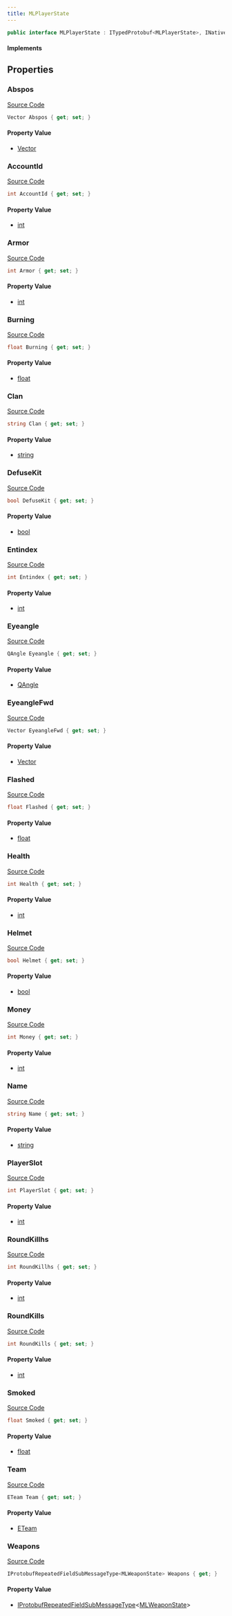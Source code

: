 ```yaml
---
title: MLPlayerState
---
```


```csharp
public interface MLPlayerState : ITypedProtobuf<MLPlayerState>, INativeHandle
```

#### Implements

## Properties

### Abspos

[Source Code](https://github.com/swiftly-solution/swiftlys2/blob/main/managed/src/SwiftlyS2.Generated/Protobufs/Interfaces/MLPlayerState.cs#L31)

```csharp
Vector Abspos { get; set; }
```

#### Property Value

- [Vector](/docs/api/shared/natives/vector)

### AccountId

[Source Code](https://github.com/swiftly-solution/swiftlys2/blob/main/managed/src/SwiftlyS2.Generated/Protobufs/Interfaces/MLPlayerState.cs#L13)

```csharp
int AccountId { get; set; }
```

#### Property Value

- [int](https://learn.microsoft.com/dotnet/api/system.int32)

### Armor

[Source Code](https://github.com/swiftly-solution/swiftlys2/blob/main/managed/src/SwiftlyS2.Generated/Protobufs/Interfaces/MLPlayerState.cs#L43)

```csharp
int Armor { get; set; }
```

#### Property Value

- [int](https://learn.microsoft.com/dotnet/api/system.int32)

### Burning

[Source Code](https://github.com/swiftly-solution/swiftlys2/blob/main/managed/src/SwiftlyS2.Generated/Protobufs/Interfaces/MLPlayerState.cs#L61)

```csharp
float Burning { get; set; }
```

#### Property Value

- [float](https://learn.microsoft.com/dotnet/api/system.single)

### Clan

[Source Code](https://github.com/swiftly-solution/swiftlys2/blob/main/managed/src/SwiftlyS2.Generated/Protobufs/Interfaces/MLPlayerState.cs#L25)

```csharp
string Clan { get; set; }
```

#### Property Value

- [string](https://learn.microsoft.com/dotnet/api/system.string)

### DefuseKit

[Source Code](https://github.com/swiftly-solution/swiftlys2/blob/main/managed/src/SwiftlyS2.Generated/Protobufs/Interfaces/MLPlayerState.cs#L67)

```csharp
bool DefuseKit { get; set; }
```

#### Property Value

- [bool](https://learn.microsoft.com/dotnet/api/system.boolean)

### Entindex

[Source Code](https://github.com/swiftly-solution/swiftlys2/blob/main/managed/src/SwiftlyS2.Generated/Protobufs/Interfaces/MLPlayerState.cs#L19)

```csharp
int Entindex { get; set; }
```

#### Property Value

- [int](https://learn.microsoft.com/dotnet/api/system.int32)

### Eyeangle

[Source Code](https://github.com/swiftly-solution/swiftlys2/blob/main/managed/src/SwiftlyS2.Generated/Protobufs/Interfaces/MLPlayerState.cs#L34)

```csharp
QAngle Eyeangle { get; set; }
```

#### Property Value

- [QAngle](/docs/api/shared/natives/qangle)

### EyeangleFwd

[Source Code](https://github.com/swiftly-solution/swiftlys2/blob/main/managed/src/SwiftlyS2.Generated/Protobufs/Interfaces/MLPlayerState.cs#L37)

```csharp
Vector EyeangleFwd { get; set; }
```

#### Property Value

- [Vector](/docs/api/shared/natives/vector)

### Flashed

[Source Code](https://github.com/swiftly-solution/swiftlys2/blob/main/managed/src/SwiftlyS2.Generated/Protobufs/Interfaces/MLPlayerState.cs#L46)

```csharp
float Flashed { get; set; }
```

#### Property Value

- [float](https://learn.microsoft.com/dotnet/api/system.single)

### Health

[Source Code](https://github.com/swiftly-solution/swiftlys2/blob/main/managed/src/SwiftlyS2.Generated/Protobufs/Interfaces/MLPlayerState.cs#L40)

```csharp
int Health { get; set; }
```

#### Property Value

- [int](https://learn.microsoft.com/dotnet/api/system.int32)

### Helmet

[Source Code](https://github.com/swiftly-solution/swiftlys2/blob/main/managed/src/SwiftlyS2.Generated/Protobufs/Interfaces/MLPlayerState.cs#L64)

```csharp
bool Helmet { get; set; }
```

#### Property Value

- [bool](https://learn.microsoft.com/dotnet/api/system.boolean)

### Money

[Source Code](https://github.com/swiftly-solution/swiftlys2/blob/main/managed/src/SwiftlyS2.Generated/Protobufs/Interfaces/MLPlayerState.cs#L52)

```csharp
int Money { get; set; }
```

#### Property Value

- [int](https://learn.microsoft.com/dotnet/api/system.int32)

### Name

[Source Code](https://github.com/swiftly-solution/swiftlys2/blob/main/managed/src/SwiftlyS2.Generated/Protobufs/Interfaces/MLPlayerState.cs#L22)

```csharp
string Name { get; set; }
```

#### Property Value

- [string](https://learn.microsoft.com/dotnet/api/system.string)

### PlayerSlot

[Source Code](https://github.com/swiftly-solution/swiftlys2/blob/main/managed/src/SwiftlyS2.Generated/Protobufs/Interfaces/MLPlayerState.cs#L16)

```csharp
int PlayerSlot { get; set; }
```

#### Property Value

- [int](https://learn.microsoft.com/dotnet/api/system.int32)

### RoundKillhs

[Source Code](https://github.com/swiftly-solution/swiftlys2/blob/main/managed/src/SwiftlyS2.Generated/Protobufs/Interfaces/MLPlayerState.cs#L58)

```csharp
int RoundKillhs { get; set; }
```

#### Property Value

- [int](https://learn.microsoft.com/dotnet/api/system.int32)

### RoundKills

[Source Code](https://github.com/swiftly-solution/swiftlys2/blob/main/managed/src/SwiftlyS2.Generated/Protobufs/Interfaces/MLPlayerState.cs#L55)

```csharp
int RoundKills { get; set; }
```

#### Property Value

- [int](https://learn.microsoft.com/dotnet/api/system.int32)

### Smoked

[Source Code](https://github.com/swiftly-solution/swiftlys2/blob/main/managed/src/SwiftlyS2.Generated/Protobufs/Interfaces/MLPlayerState.cs#L49)

```csharp
float Smoked { get; set; }
```

#### Property Value

- [float](https://learn.microsoft.com/dotnet/api/system.single)

### Team

[Source Code](https://github.com/swiftly-solution/swiftlys2/blob/main/managed/src/SwiftlyS2.Generated/Protobufs/Interfaces/MLPlayerState.cs#L28)

```csharp
ETeam Team { get; set; }
```

#### Property Value

- [ETeam](/docs/api/shared/protobufdefinitions/eteam)

### Weapons

[Source Code](https://github.com/swiftly-solution/swiftlys2/blob/main/managed/src/SwiftlyS2.Generated/Protobufs/Interfaces/MLPlayerState.cs#L70)

```csharp
IProtobufRepeatedFieldSubMessageType<MLWeaponState> Weapons { get; }
```

#### Property Value

- [IProtobufRepeatedFieldSubMessageType](/docs/api/shared/netmessages/iprotobufrepeatedfieldsubmessagetype-1)<[MLWeaponState](/docs/api/shared/protobufdefinitions/mlweaponstate)>

